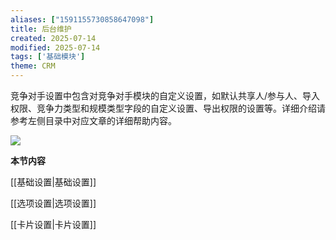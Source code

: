 ```yaml
---
aliases: ["1591155730858647098"]
title: 后台维护
created: 2025-07-14
modified: 2025-07-14
tags: ['基础模块']
theme: CRM
---
```


竞争对手设置中包含对竞争对手模块的自定义设置，如默认共享人/参与人、导入权限、竞争力类型和规模类型字段的自定义设置、导出权限的设置等。详细介绍请参考左侧目录中对应文章的详细帮助内容。

![](https://myhelpdoc.oss-cn-heyuan.aliyuncs.com/mdimages/1792106868777ef3254776767ee018dc.jpg)

**本节内容**

[[基础设置|基础设置]]

[[选项设置|选项设置]]

[[卡片设置|卡片设置]]

